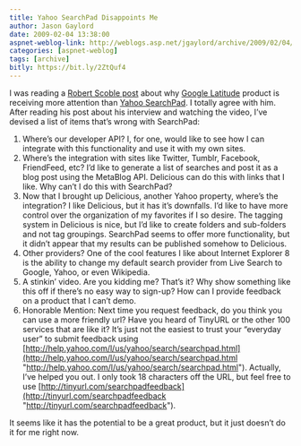```yaml
---
title: Yahoo SearchPad Disappoints Me
author: Jason Gaylord
date: 2009-02-04 13:38:00
aspnet-weblog-link: http://weblogs.asp.net/jgaylord/archive/2009/02/04/yahoo-searchpad-disappoints-me.aspx
categories: [aspnet-weblog]
tags: [archive]
bitly: https://bit.ly/2ZtQuf4
---
```


I was reading a [Robert Scoble post](http://scobleizer.com/2009/02/04/why-yahoos-announcement-today-wont-get-as-much-hype-as-googles/) about why [Google Latitude](http://www.google.com/latitude) product is receiving more attention than [Yahoo SearchPad](http://tools.search.yahoo.com/SearchPad/Video.html). I totally agree with him. After reading his post about his interview and watching the video, I’ve devised a list of items that’s wrong with SearchPad:

1. Where’s our developer API? I, for one, would like to see how I can integrate with this functionality and use it with my own sites.
2. Where’s the integration with sites like Twitter, Tumblr, Facebook, FriendFeed, etc? I’d like to generate a list of searches and post it as a blog post using the MetaBlog API. Delicious can do this with links that I like. Why can’t I do this with SearchPad?
3. Now that I brought up Delicious, another Yahoo property, where’s the integration? I like Delicious, but it has it’s downfalls. I’d like to have more control over the organization of my favorites if I so desire. The tagging system in Delicious is nice, but I’d like to create folders and sub-folders and not tag groupings. SearchPad seems to offer more functionality, but it didn’t appear that my results can be published somehow to Delicious.
4. Other providers? One of the cool features I like about Internet Explorer 8 is the ability to change my default search provider from Live Search to Google, Yahoo, or even Wikipedia.
5. A stinkin’ video. Are you kidding me? That’s it? Why show something like this off if there’s no easy way to sign-up? How can I provide feedback on a product that I can’t demo.
6. Honorable Mention: Next time you request feedback, do you think you can use a more friendly url? Have you heard of TinyURL or the other 100 services that are like it? It’s just not the easiest to trust your “everyday user” to submit feedback using [http://help.yahoo.com/l/us/yahoo/search/searchpad.html](http://help.yahoo.com/l/us/yahoo/search/searchpad.html "http://help.yahoo.com/l/us/yahoo/search/searchpad.html"). Actually, I’ve helped you out. I only took 18 characters off the URL, but feel free to use [http://tinyurl.com/searchpadfeedback](http://tinyurl.com/searchpadfeedback "http://tinyurl.com/searchpadfeedback").

It seems like it has the potential to be a great product, but it just doesn’t do it for me right now.